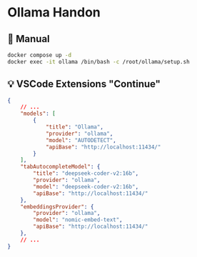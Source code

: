# Ollama Handon

## :scroll: Manual

```bash
docker compose up -d
docker exec -it ollama /bin/bash -c /root/ollama/setup.sh
```

## :bulb: VSCode Extensions "Continue"

```json:config.json
{
    // ...
    "models": [
        {
            "title": "Ollama",
            "provider": "ollama",
            "model": "AUTODETECT",
            "apiBase": "http://localhost:11434/"
        }
    ],
    "tabAutocompleteModel": {
        "title": "deepseek-coder-v2:16b",
        "provider": "ollama",
        "model": "deepseek-coder-v2:16b",
        "apiBase": "http://localhost:11434/"
    },
    "embeddingsProvider": {
        "provider": "ollama",
        "model": "nomic-embed-text",
        "apiBase": "http://localhost:11434/"
    },
    // ...
}
```
